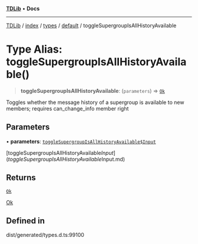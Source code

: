 [**TDLib**](../../../../../../README.md) • **Docs**

***

[TDLib](../../../../../../modules.md) / [index](../../../../../README.md) / [types](../../../README.md) / [default](../README.md) / toggleSupergroupIsAllHistoryAvailable

# Type Alias: toggleSupergroupIsAllHistoryAvailable()

> **toggleSupergroupIsAllHistoryAvailable**: (`parameters`) => [`Ok`](Ok-1.md)

Toggles whether the message history of a supergroup is available to new members; requires can_change_info member right

## Parameters

• **parameters**: [`toggleSupergroupIsAllHistoryAvailable$Input`](toggleSupergroupIsAllHistoryAvailable$Input.md)

[toggleSupergroupIsAllHistoryAvailable$Input](toggleSupergroupIsAllHistoryAvailable$Input.md)

## Returns

[`Ok`](Ok-1.md)

[Ok](Ok-1.md)

## Defined in

dist/generated/types.d.ts:99100
